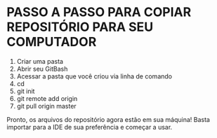 # PASSO A PASSO PARA COPIAR REPOSITÓRIO PARA SEU COMPUTADOR #

1) Criar uma pasta 
2) Abrir seu GitBash
3) Acessar a pasta que você criou via linha de comando
4) cd <path da pasta>
5) git init
6) git remote add origin <url desse repositorio>
7) git pull origin master
  
Pronto, os arquivos do repositório agora estão em sua máquina! Basta importar para a IDE de sua preferência e começar a usar.
